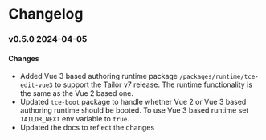 # Changelog

### v0.5.0 2024-04-05

#### Changes
- Added Vue 3 based authoring runtime package `/packages/runtime/tce-edit-vue3`
  to support the Tailor v7 release. The runtime functionality is the same as the
  Vue 2 based one.
- Updated `tce-boot` package to handle whether Vue 2 or Vue 3 based
  authoring runtime should be booted. To use Vue 3 based runtime set
  `TAILOR_NEXT` env variable to `true`.
- Updated the docs to reflect the changes
